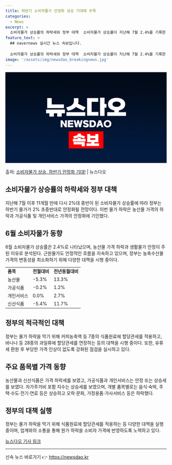 ```yaml
---
title: 하반기 소비자물가 안정화 상승 기대에 주목
categories:
  - News
excerpt: >
  소비자물가 상승률의 하락세와 정부 대책  소비자물가 상승률이 지난해 7월 2.4%를 기록한 이후 11개월 만…
feature_text: >
  ## navernews 실시간 뉴스 속보입니다.

  소비자물가 상승률의 하락세와 정부 대책  소비자물가 상승률이 지난해 7월 2.4%를 기록한 이후 11개월 만…
image: '/assets/img/newsdao_breakingnews.jpg'
---
```


![뉴스다오 속보](/assets/img/newsdao_breakingnews.jpg)

<p>출처: <a href="https://newsdao.kr/4550" rel="dofollow">소비자물가 상승, 하반기 안정화 기대!</a> | 뉴스다오</p>

<h2 data-ke-size="size26">소비자물가 상승률의 하락세와 정부 대책</h2>
<p data-ke-size="size16">지난해 7월 이후 11개월 만에 다시 2%대 중반이 된 소비자물가 상승률에 따라 정부는 하반기 물가가 2% 초중반대로 안정화될 전망이다. 이번 물가 하락은 농산물 가격의 하락과 가공식품 및 개인서비스 가격의 안정화에 기인했다.</p>

<h2 data-ke-size="size26">6월 소비자물가 동향</h2>
<p data-ke-size="size16">6월 소비자물가 상승률은 2.4%로 나타났으며, 농산물 가격 하락과 생활물가 안정이 주된 이유로 분석된다. 근원물가도 안정적인 흐름을 지속하고 있으며, 정부는 농축수산물 가격의 변동성을 최소화하기 위해 다양한 대책을 시행 중이다.</p>

<table>
    <tr>
        <td><b>품목</b></td>
        <td><b>전월대비</b></td>
        <td><b>전년동월대비</b></td>
    </tr>
    <tr>
        <td>농산물</td>
        <td>-5.3%</td>
        <td>13.3%</td>
    </tr>
    <tr>
        <td>가공식품</td>
        <td>-0.2%</td>
        <td>1.2%</td>
    </tr>
    <tr>
        <td>개인서비스</td>
        <td>0.0%</td>
        <td>2.7%</td>
    </tr>
    <tr>
        <td>신선식품</td>
        <td>-5.4%</td>
        <td>11.7%</td>
    </tr>
</table>

<h2 data-ke-size="size26">정부의 적극적인 대책</h2>
<p data-ke-size="size16">정부는 물가 하락을 막기 위해 커피농축액 등 7종의 식품원료에 할당관세를 적용하고, 바나나 등 28종의 과일류에 할당관세를 연장하는 등의 대책을 시행 중이다. 또한, 유류세 환원 후 부당한 가격 인상이 없도록 강화된 점검을 실시하고 있다.</p>

<h2 data-ke-size="size26">주요 품목별 가격 동향</h2>
<p data-ke-size="size16">농산물과 신선식품은 가격 하락세를 보였고, 가공식품과 개인서비스는 안정 또는 상승세를 보였다. 자가주거비 포함 지수는 상승세를 보였으며, 개별 품목별로는 음식·숙박, 주택·수도·전기·연료 등은 상승하고 오락·문화, 가정용품·가사서비스 등은 하락했다.</p>

<h2 data-ke-size="size26">정부의 대책 실행</h2>
<p data-ke-size="size16">정부는 물가 하락을 막기 위해 식품원료에 할당관세를 적용하는 등 다양한 대책을 실행 중이며, 업계와의 소통을 통해 원가 하락을 소비자 가격에 반영하도록 노력하고 있다.</p>
<p data-ke-size="size16"><a href="https://newsdao.kr/4550">뉴스다오 기사 링크</a></p>
<hr> 

신속 뉴스 바로가기 👉 <a href="https://newsdao.kr" rel="dofollow">https://newsdao.kr</a>


